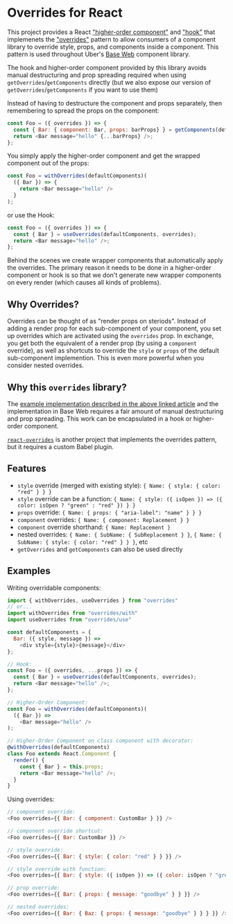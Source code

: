 # Overrides for React

This project provides a React ["higher-order component"](https://reactjs.org/docs/higher-order-components.html) and ["hook"](https://reactjs.org/docs/hooks-intro.html) that implemenets the ["overrides"](https://medium.com/@dschnr/better-reusable-react-components-with-the-overrides-pattern-9eca2339f646) pattern to allow consumers of a component library to override style, props, and components inside a component. This pattern is used throughout Uber's [Base Web](https://baseweb.design/theming/understanding-overrides/) component library.

The hook and higher-order component provided by this library avoids manual destructuring and prop spreading required when using `getOverrides`/`getComponents` directly (but we also expose our version of `getOverrides`/`getComponents` if you want to use them)

Instead of having to destructure the component and props separately, then remembering to spread the props on the component:

```javascript
const Foo = ({ overrides }) => {
  const { Bar: { component: Bar, props: barProps} } = getComponents(defaultComponents, overrides);
  return <Bar message="hello" {...barProps} />;
};
```

You simply apply the higher-order component and get the wrapped component out of the props:

```javascript
const Foo = withOverrides(defaultComponents)(
  ({ Bar }) => {
    return <Bar message="hello" />
  }
);
```

or use the Hook:

```javascript
const Foo = ({ overrides }) => {
  const { Bar } = useOverrides(defaultComponents, overrides);
  return <Bar message="hello" />;
};
```

Behind the scenes we create wrapper components that automatically apply the overrides. The primary reason it needs to be done in a higher-order component or hook is so that we don't generate new wrapper components on every render (which causes all kinds of problems).

## Why Overrides?

Overrides can be thought of as "render props on steriods". Instead of adding a render prop for each sub-component of your component, you set up overrides which are activated using the `overrides` prop. In exchange, you get both the equivalent of a render prop (by using a `component` override), as well as shortcuts to override the `style` or `props` of the default sub-component implemention. This is even more powerful when you consider nested overrides.

## Why this `overrides` library?

The [example implementation described in the above linked article](https://gist.github.com/schnerd/30c1415b7621d0e71352aa0c0184f175#file-overrides-example-internal-js) and the implementation in Base Web requires a fair amount of manual destructuring and prop spreading. This work can be encapsulated in a hook or higher-order component.

[`react-overrides`](https://github.com/ilyalesik/react-overrides) is another project that implements the overrides pattern, but it requires a custom Babel plugin.

## Features

- `style` override (merged with existing style): `{ Name: { style: { color: "red" } } }`
- `style` override can be a function: `{ Name: { style: ({ isOpen }) => ({ color: isOpen ? "green" : "red" }) } }`
- `props` override: `{ Name: { props: { "aria-label": "name" } } }`
- `component` overrides: `{ Name: { component: Replacement } }`
- `component` override shorthand: `{ Name: Replacement }`
- nested overrides: `{ Name: { SubName: { SubReplacement } }`, `{ Name: { SubName: { style: { color: "red" } } }`, etc
- `getOverrides` and `getComponents` can also be used directly

## Examples

Writing overridable components:

```javascript
import { withOverrides, useOverrides } from "overrides"
// or...
import withOverrides from "overrides/with"
import useOverrides from "overrides/use"

const defaultComponents = {
  Bar: ({ style, message }) =>
    <div style={style}>{message}</div>
};

// Hook:
const Foo = ({ overrides, ...props }) => {
  const { Bar } = useOverrides(defaultComponents, overrides);
  return <Bar message="hello" />;
};

// Higher-Order Component:
const Foo = withOverrides(defaultComponents)(
  ({ Bar }) =>
    <Bar message="hello" />
);

// Higher-Order Component on class component with decorator:
@withOverrides(defaultComponents)
class Foo extends React.Component {
  render() {
    const { Bar } = this.props;
    return <Bar message="hello" />;
  }
}
```

Using overrides:


```javascript
// component override:
<Foo overrides={{ Bar: { component: CustomBar } }} />

// component override shortcut:
<Foo overrides={{ Bar: CustomBar }} />

// style override:
<Foo overrides={{ Bar: { style: { color: "red" } } }} />

// style override with function:
<Foo overrides={{ Bar: { style: ({ isOpen }) => ({ color: isOpen ? "green" : "red" }) } }} />

// prop override:
<Foo overrides={{ Bar: { props: { message: "goodbye" } } }} />

// nested overrides:
<Foo overrides={{ Bar: { Baz: { props: { message: "goodbye" } } } }} />
```

